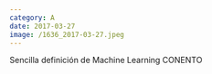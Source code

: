 ```yaml
--- 
category: A 
date: 2017-03-27 
image: /1636_2017-03-27.jpeg 
--- 
```


Sencilla definición de Machine Learning CONENTO